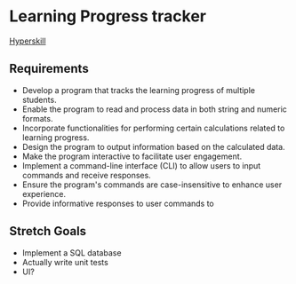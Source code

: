 # Learning Progress tracker

[Hyperskill](https://hyperskill.org/projects/197)

## Requirements

* Develop a program that tracks the learning progress of multiple students.
* Enable the program to read and process data in both string and numeric formats.
* Incorporate functionalities for performing certain calculations related to learning progress.
* Design the program to output information based on the calculated data.
* Make the program interactive to facilitate user engagement.
* Implement a command-line interface (CLI) to allow users to input commands and receive responses.
* Ensure the program's commands are case-insensitive to enhance user experience.
* Provide informative responses to user commands to


## Stretch Goals

* Implement a SQL database
* Actually write unit tests
* UI?